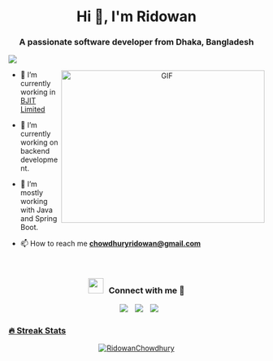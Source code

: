 <h1 align="center">Hi 👋, I'm 
Ridowan</h1>
<h3 align="center">A passionate software developer from Dhaka, Bangladesh</h3>

![](https://komarev.com/ghpvc/?username=RidowanChowdhury)

<a target="_blank" align="center">
  <img align="right" top="500" height="300" width="400" alt="GIF" src="https://media.giphy.com/media/SWoSkN6DxTszqIKEqv/giphy.gif">
</a>

- 🔭 I’m currently working in <a href="https://bjitgroup.com/" target="blank">BJIT Limited</a>

- 🌱 I’m currently working on backend development.


- 🌱 I’m mostly working with Java and Spring Boot.


- 📫 How to reach me **chowdhuryridowan@gmail.com**

<br/>
<h3 align="center" > <img src="https://media.giphy.com/media/iY8CRBdQXODJSCERIr/giphy.gif" width="30" height="30" style="margin-right: 10px;">Connect with me 🤝 </h3>

<p align="center">

 <div align="center"  class="icons-social" style="margin-left: 10px;">
        <a style="margin-left: 10px;"  target="_blank" href="https://www.linkedin.com/in/md-ridowan-chowdhury-a368b3138/">
			<img src="https://img.icons8.com/doodle/40/000000/linkedin--v2.png"></a>
        <a style="margin-left: 10px;" target="_blank" href="https://github.com/RidowanChowdhury">
		<img src="https://img.icons8.com/doodle/40/000000/github--v1.png"></a>
		<a style="margin-left: 10px;" target="_blank" href="https://stackoverflow.com/users/5484873/ridwan?tab=profile">
				<img src="https://img.icons8.com/external-tal-revivo-color-tal-revivo/40/000000/external-stack-overflow-is-a-question-and-answer-site-for-professional-logo-color-tal-revivo.png"></a>
	   <a style="margin-left: 10px;" target="_blank" href="https://dev.to/100rabhcsmc">
      </div>

</p>

### 🔥 Streak Stats
<p align="center"><img src="https://github-readme-streak-stats.herokuapp.com/?user=RidowanChowdhury&theme=algolia" alt="RidowanChowdhury" /></p>

<br>
<br>
